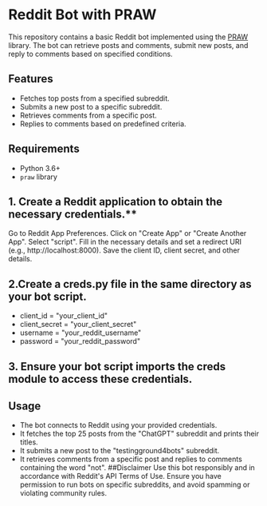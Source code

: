 # Reddit Bot with PRAW

This repository contains a basic Reddit bot implemented using the [PRAW](https://praw.readthedocs.io/en/stable/) library. The bot can retrieve posts and comments, submit new posts, and reply to comments based on specified conditions.

## Features
- Fetches top posts from a specified subreddit.
- Submits a new post to a specific subreddit.
- Retrieves comments from a specific post.
- Replies to comments based on predefined criteria.

## Requirements
- Python 3.6+
- `praw` library

## 1. Create a Reddit application to obtain the necessary credentials.**
Go to Reddit App Preferences.
Click on "Create App" or "Create Another App".
Select "script".
Fill in the necessary details and set a redirect URI (e.g., http://localhost:8000).
Save the client ID, client secret, and other details.

## 2.Create a creds.py file in the same directory as your bot script.

- client_id = "your_client_id"
- client_secret = "your_client_secret"
- username = "your_reddit_username"
- password = "your_reddit_password"

## 3. Ensure your bot script imports the creds module to access these credentials.

## Usage
- The bot connects to Reddit using your provided credentials.
- It fetches the top 25 posts from the "ChatGPT" subreddit and prints their titles.
- It submits a new post to the "testingground4bots" subreddit.
- It retrieves comments from a specific post and replies to comments containing the word "not".
##Disclaimer
Use this bot responsibly and in accordance with Reddit's API Terms of Use.
Ensure you have permission to run bots on specific subreddits, and avoid spamming or violating community rules.

